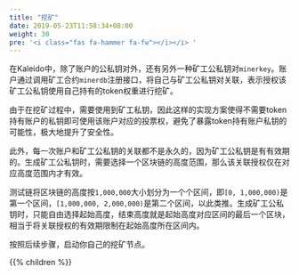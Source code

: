 ```yaml
---
title: "挖矿"
date: 2019-05-23T11:58:34+08:00
weight: 30
pre: '<i class="fas fa-hammer fa-fw"></i></i> '
---
```


在Kaleido中，除了账户的公私钥对外，还有另外一种矿工公私钥对`minerkey`。账户通过调用矿工合约`minerdb`注册接口，将自己与矿工公私钥对关联，表示授权该矿工公私钥使用自己持有的token权重进行挖矿。

由于在挖矿过程中，需要使用到矿工私钥，因此这样的实现方案使得不需要token持有账户的私钥即可使用该账户对应的投票权，避免了暴露token持有账户私钥的可能性，极大地提升了安全性。

此外，每一次账户和矿工公私钥的关联都不是永久的，因为矿工公私钥是有有效期的。生成矿工公私钥时，需要选择一个区块链的高度范围，那么该关联授权仅在对应高度范围内才有效。

测试链将区块链的高度按`1,000,000`大小划分为一个个区间，即`[0, 1,000,000)`是第一个区间，`[1,000,000, 2,000,000)`是第二个区间，以此类推。生成矿工公私钥时，只能自由选择起始高度，结束高度就是起始高度对应区间的最后一个区块，相当于将关联授权的有效期限制在起始高度所在区间内。

按照后续步骤，启动你自己的挖矿节点。

{{% children %}}
